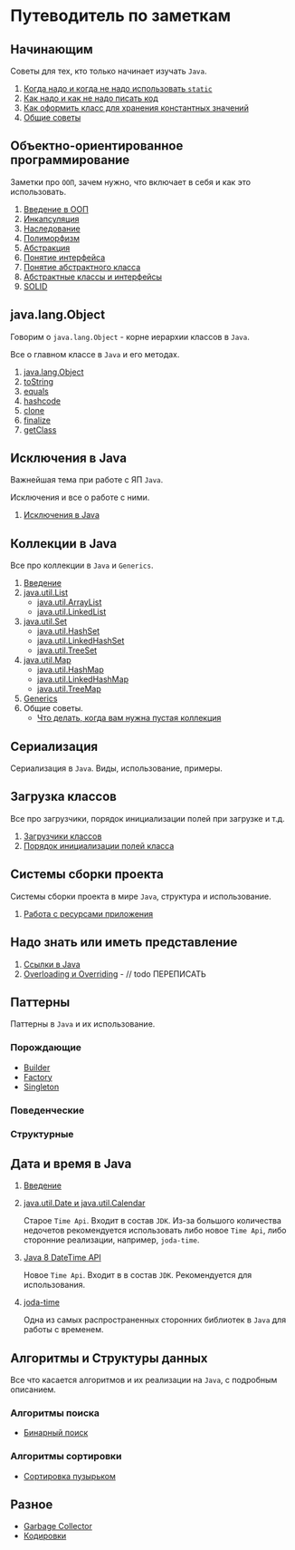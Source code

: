 # Путеводитель по заметкам

## Начинающим

Советы для тех, кто только начинает изучать `Java`.

1. [Когда надо и когда не надо использовать `static`](../start/static_java.md)
2. [Как надо и как не надо писать код](../start/code_style.md)
3. [Как оформить класс для хранения константных значений](../start/classes_for_static.md)
4. [Общие советы](../start/advices.md)

## Объектно-ориентированное программирование

Заметки про `ООП`, зачем нужно, что включает в себя и как это использовать.

1. [Введение в ООП](../oop/intro.md)
2. [Инкапсуляция](../oop/encapsulation.md)
3. [Наследование](../oop/inheritance.md)
4. [Полиморфизм](../oop/polymorphism.md)
5. [Абстракция](../oop/abstraction.md)
6. [Понятие интерфейса](../oop/interface.md)
7. [Понятие абстрактного класса](../oop/abstract_class.md)
8. [Абстрактные классы и интерфейсы](../oop/abstract_vs_interface.md)
9. [SOLID](../oop/SOLID.md)

## java.lang.Object

Говорим о `java.lang.Object` - корне иерархии классов в `Java`.

Все о главном классе в `Java` и его методах.

1. [java.lang.Object](../object/intro.md)
2. [toString](../object/toString.md)
3. [equals](../object/equals.md)
4. [hashcode](../object/hashcode.md)
5. [clone](../object/clone.md)
6. [finalize](../object/finalize.md)
7. [getClass](../object/getClass.md)

## Исключения в Java

Важнейшая тема при работе с ЯП `Java`.

Исключения и все о работе с ними.

1. [Исключения в Java](../exceptions/exceptions.md)

## Коллекции в Java

Все про коллекции в `Java` и `Generics`.

1. [Введение](../collections/intro.md)
2. [java.util.List](../collections/list/intro.md)
    * [java.util.ArrayList](../collections/list/array_list.md)
    * [java.util.LinkedList](../collections/list/linked_list.md)
3. [java.util.Set](../collections/set/intro.md)
    * [java.util.HashSet](../collections/set/hash_set.md)
    * [java.util.LinkedHashSet](../collections/set/linked_hash_set.md)
    * [java.util.TreeSet](../collections/set/tree_set.md)
4. [java.util.Map](../collections/map/intro.md)
    * [java.util.HashMap](../collections/map/hash_map.md)
    * [java.util.LinkedHashMap](../collections/map/linked_hash_map.md)
    * [java.util.TreeMap](../collections/map/tree_map.md)
5. [Generics](../collections/generics/generics.md)
5. Общие советы.
    * [Что делать, когда вам нужна пустая коллекция](../collections/empty_collections.md)

## Сериализация

  Сериализация в `Java`. Виды, использование, примеры.

## Загрузка классов
Все про загрузчики, порядок инициализации полей при загрузке и т.д.

1.  [Загрузчики классов](../classes/class_loading.md)
2.  [Порядок инициализации полей класса](../classes/order_of_loading.md)  

## Системы сборки проекта

  Системы сборки проекта в мире `Java`, структура и использование.

  1. [Работа с ресурсами приложения](../build/resources.md)

## Надо знать или иметь представление

  1. [Ссылки в Java](../common/references.md)
  2. [Overloading и Overriding](../common/over-load-ride.md) - // todo ПЕРЕПИСАТЬ

## Паттерны

Паттерны в `Java` и их использование.

### Порождающие

* [Builder](../patterns/builder.md)
* [Factory](../patterns/factory.md)
* [Singleton](../patterns/singleton.md)

### Поведенческие

### Структурные

## Дата и время в Java

1. [Введение](../other/date/intro.md)
2. [java.util.Date и java.util.Calendar](../other/date/date_and_calendar.md)

    Старое `Time Api`. Входит в состав `JDK`. Из-за большого количества недочетов рекомендуется использовать либо новое `Time Api`, либо сторонние реализации, например, `joda-time`.
3. [Java 8 DateTime API](../other/date/java_8_time_api.md)

    Новое `Time Api`. Входит в в состав `JDK`. Рекомендуется для использования.
4. [joda-time](../other/date/joda_time.md)

    Одна из самых распространенных сторонних библиотек в `Java` для работы с временем.

## Алгоритмы и Структуры данных

Все что касается алгоритмов и их реализации на `Java`, с подробным описанием.

### Алгоритмы поиска

* [Бинарный поиск](../algorithms/search/binary.md)

### Алгоритмы сортировки

* [Сортировка пузырьком](../algorithms/sorting/bubble.md)

## Разное

* [Garbage Collector](../other/garbage_collector.md)
* [Кодировки](../other/encoding.md)
